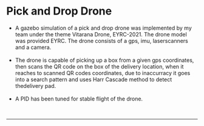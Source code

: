 <h1> Pick and Drop Drone </h1>
<p><ul><li>A gazebo simulation of a pick and drop drone was implemented by my team under the theme Vitarana Drone, EYRC-2021. The drone model was provided  EYRC. The drone consists of a gps, imu, laserscanners and a camera.</li> <br> <li>The drone is capable of picking up a box from a given gps coordinates, then scans the QR code on the box of the delivery location, when it reaches to scanned QR codes coordinates, due to inaccurracy it goes into a search pattern and uses Harr Cascade method to detect thedelivery pad. </li><br> <li>A PID has been tuned for stable flight of the drone. </li></ul></p>
<br>
<hr>
